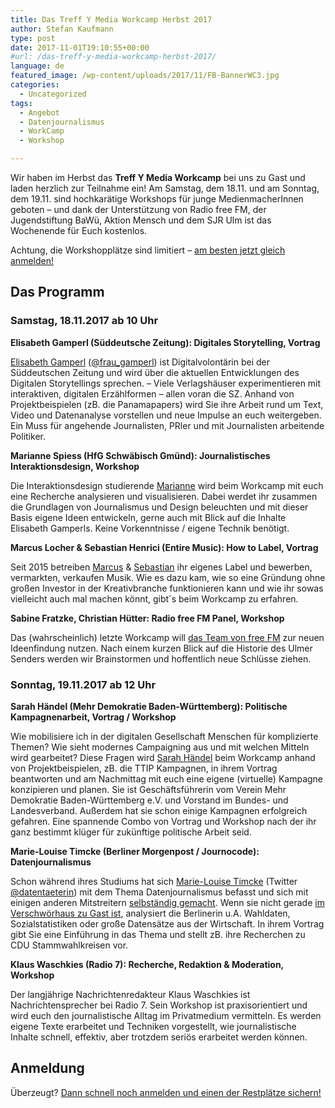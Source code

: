 ```yaml
---
title: Das Treff Y Media Workcamp Herbst 2017
author: Stefan Kaufmann
type: post
date: 2017-11-01T19:10:55+00:00
#url: /das-treff-y-media-workcamp-herbst-2017/
language: de
featured_image: /wp-content/uploads/2017/11/FB-BannerWC3.jpg
categories:
  - Uncategorized
tags:
  - Angebot
  - Datenjournalismus
  - WorkCamp
  - Workshop

---
```

Wir haben im Herbst das **Treff Y Media Workcamp** bei uns zu Gast und laden herzlich zur Teilnahme ein! Am Samstag, dem 18.11. und am Sonntag, dem 19.11. sind hochkarätige Workshops für junge MedienmacherInnen geboten – und dank der Unterstützung von Radio free FM, der Jugendstiftung BaWü, Aktion Mensch und dem SJR Ulm ist das Wochenende für Euch kostenlos.

Achtung, die Workshopplätze sind limitiert – [am besten jetzt gleich anmelden!][1]

## Das Programm

### Samstag, 18.11.2017 ab 10 Uhr

**Elisabeth Gamperl (Süddeutsche Zeitung): Digitales Storytelling, Vortrag**

 [Elisabeth Gamperl][2] ([@frau_gamperl][3]) ist Digitalvolontärin bei der Süddeutschen Zeitung und wird über die aktuellen Entwicklungen des Digitalen Storytellings sprechen. &#8211; Viele Verlagshäuser experimentieren mit interaktiven, digitalen Erzählformen &#8211; allen voran die SZ. Anhand von Projektbeispielen (zB. die Panamapapers) wird Sie ihre Arbeit rund um Text, Video und Datenanalyse vorstellen und neue Impulse an euch weitergeben. Ein Muss für angehende Journalisten, PRler und mit Journalisten arbeitende Politiker.

**Marianne Spiess (HfG Schwäbisch Gmünd): Journalistisches Interaktionsdesign, Workshop**

Die Interaktionsdesign studierende [Marianne][4] wird beim Workcamp mit euch eine Recherche analysieren und visualisieren. Dabei werdet ihr zusammen die Grundlagen von Journalismus und Design beleuchten und mit dieser Basis eigene Ideen entwickeln, gerne auch mit Blick auf die Inhalte Elisabeth Gamperls. Keine Vorkenntnisse / eigene Technik benötigt.

**Marcus Locher & Sebastian Henrici (Entire Music): How to Label, Vortrag**

Seit 2015 betreiben [Marcus][5] & [Sebastian][6] ihr eigenes Label und bewerben, vermarkten, verkaufen Musik. Wie es dazu kam, wie so eine Gründung ohne großen Investor in der Kreativbranche funktionieren kann und wie ihr sowas vielleicht auch mal machen könnt, gibt´s beim Workcamp zu erfahren.

**Sabine Fratzke, Christian Hütter: Radio free FM Panel, Workshop**

Das (wahrscheinlich) letzte Workcamp will [das Team von free FM][7] zur neuen Ideenfindung nutzen. Nach einem kurzen Blick auf die Historie des Ulmer Senders werden wir Brainstormen und hoffentlich neue Schlüsse ziehen.

### Sonntag, 19.11.2017 ab 12 Uhr

**Sarah Händel (Mehr Demokratie Baden-Württemberg): Politische Kampagnenarbeit, Vortrag / Workshop**

Wie mobilisiere ich in der digitalen Gesellschaft Menschen für komplizierte Themen? Wie sieht modernes Campaigning aus und mit welchen Mitteln wird gearbeitet? Diese Fragen wird [Sarah Händel][8] beim Workcamp anhand von Projektbeispielen, zB. die TTIP Kampagnen, in ihrem Vortrag beantworten und am Nachmittag mit euch eine eigene (virtuelle) Kampagne konzipieren und planen. Sie ist Geschäftsführerin vom Verein Mehr Demokratie Baden-Württemberg e.V. und Vorstand im Bundes- und Landesverband. Außerdem hat sie schon einige Kampagnen erfolgreich gefahren. Eine spannende Combo von Vortrag und Workshop nach der ihr ganz bestimmt klüger für zukünftige politische Arbeit seid.

**Marie-Louise Timcke (Berliner Morgenpost / Journocode): Datenjournalismus**

Schon während ihres Studiums hat sich [Marie-Louise Timcke][9] (Twitter [@datentaeterin][10]) mit dem Thema Datenjournalismus befasst und sich mit einigen anderen Mitstreitern [selbständig gemacht][11]. Wenn sie nicht gerade [im Verschwörhaus zu Gast ist][12], analysiert die Berlinerin u.A. Wahldaten, Sozialstatistiken oder große Datensätze aus der Wirtschaft. In ihrem Vortrag gibt Sie eine Einführung in das Thema und stellt zB. ihre Recherchen zu CDU Stammwahlkreisen vor.

**Klaus Waschkies (Radio 7): Recherche, Redaktion & Moderation, Workshop**

Der langjährige Nachrichtenredakteur Klaus Waschkies ist Nachrichtensprecher bei Radio 7. Sein Workshop ist praxisorientiert und wird euch den journalistische Alltag im Privatmedium vermitteln. Es werden eigene Texte erarbeitet und Techniken vorgestellt, wie journalistische Inhalte schnell, effektiv, aber trotzdem seriös erarbeitet werden können.

## Anmeldung

Überzeugt? [Dann schnell noch anmelden und einen der Restplätze sichern!][1]

 [1]: https://docs.google.com/forms/d/e/1FAIpQLSc9oa_EN_uU8j-FVDZ-Y6qb-42knKqLHj__mE0NndVs7W0-sA/viewform
 [2]: https://gamperl.wordpress.com/
 [3]: https://twitter.com/fraugamperl
 [4]: http://mariannespiess.de/
 [5]: http://entire-music.com/portfolio_page/marcus-locher-ceo/
 [6]: http://entire-music.com/portfolio_page/sebastian-heinrici-financial-management-controlling-ar/
 [7]: https://www.freefm.de/kontakt/whoiswho
 [8]: https://www.mitentscheiden.de/ueber-uns/mitarbeiter/
 [9]: http://datentaeter.de/
 [10]: https://twitter.com/datentaeterin
 [11]: https://www.journocode.de
 [12]: /datenjournalismus-praxis-und-perspektiven/
